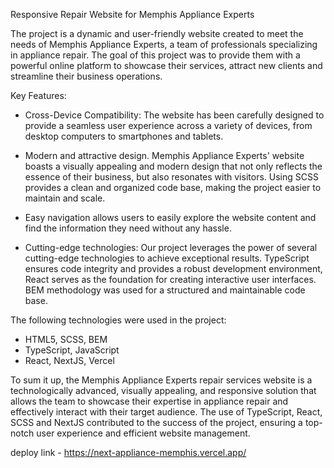 Responsive Repair Website for Memphis Appliance Experts

The project is a dynamic and user-friendly website created to meet the needs of Memphis Appliance Experts, a team of professionals specializing in appliance repair. The goal of this project was to provide them with a powerful online platform to showcase their services, attract new clients and streamline their business operations.

Key Features:

+ Cross-Device Compatibility: The website has been carefully designed to provide a seamless user experience across a variety of devices, from desktop computers to smartphones and tablets.

+ Modern and attractive design. Memphis Appliance Experts' website boasts a visually appealing and modern design that not only reflects the essence of their business, but also resonates with visitors. Using SCSS provides a clean and organized code base, making the project easier to maintain and scale.

+ Easy navigation allows users to easily explore the website content and find the information they need without any hassle.

+ Cutting-edge technologies: Our project leverages the power of several cutting-edge technologies to achieve exceptional results. TypeScript ensures code integrity and provides a robust development environment, React serves as the foundation for creating interactive user interfaces. BEM methodology was used for a structured and maintainable code base.

The following technologies were used in the project:
- HTML5, SCSS, BEM
- TypeScript, JavaScript
- React, NextJS, Vercel

To sum it up, the Memphis Appliance Experts repair services website is a technologically advanced, visually appealing, and responsive solution that allows the team to showcase their expertise in appliance repair and effectively interact with their target audience. The use of TypeScript, React, SCSS and NextJS contributed to the success of the project, ensuring a top-notch user experience and efficient website management.

deploy link - https://next-appliance-memphis.vercel.app/